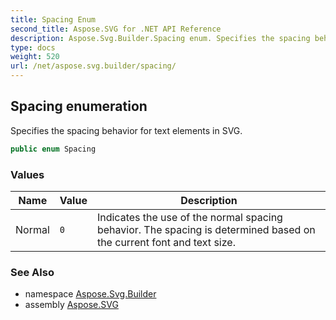 ```yaml
---
title: Spacing Enum
second_title: Aspose.SVG for .NET API Reference
description: Aspose.Svg.Builder.Spacing enum. Specifies the spacing behavior for text elements in SVG
type: docs
weight: 520
url: /net/aspose.svg.builder/spacing/
---
```

## Spacing enumeration

Specifies the spacing behavior for text elements in SVG.

```csharp
public enum Spacing
```

### Values

| Name | Value | Description |
| --- | --- | --- |
| Normal | `0` | Indicates the use of the normal spacing behavior. The spacing is determined based on the current font and text size. |

### See Also

* namespace [Aspose.Svg.Builder](../../aspose.svg.builder/)
* assembly [Aspose.SVG](../../)
